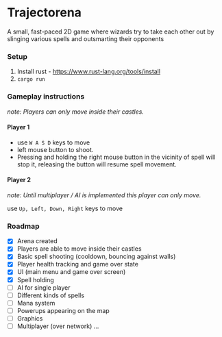 # Trajectorena

A small, fast-paced 2D game where wizards try to take each other out 
by slinging various spells and outsmarting their opponents

### Setup
1. Install rust - https://www.rust-lang.org/tools/install
2. `cargo run` 

### Gameplay instructions

<i>note: Players can only move inside their castles.</i>
#### Player 1
- use `W A S D` keys to move
- left mouse button to shoot.
- Pressing and holding the right mouse button in the vicinity of spell will stop it,
releasing the button will resume spell movement. 

#### Player 2
<i>note: Until multiplayer / AI is implemented this player can only move.</i>

use `Up, Left, Down, Right` keys to move

### Roadmap
- [x] Arena created
- [x] Players are able to move inside their castles
- [x] Basic spell shooting (cooldown, bouncing against walls)
- [x] Player health tracking and game over state
- [x] UI (main menu and game over screen)
- [x] Spell holding
- [ ] AI for single player
- [ ] Different kinds of spells
- [ ] Mana system
- [ ] Powerups appearing on the map
- [ ] Graphics
- [ ] Multiplayer (over network)
...